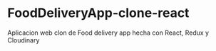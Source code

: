 # FoodDeliveryApp-clone-react
Aplicacion web clon de Food delivery app hecha con React, Redux y Cloudinary
